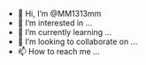 - 👋 Hi, I’m @MM1313mm
- 👀 I’m interested in ...
- 🌱 I’m currently learning ...
- 💞️ I’m looking to collaborate on ...
- 📫 How to reach me ...

<!---
MM1313mm/MM1313mm is a ✨ special ✨ repository because its `README.md` (this file) appears on your GitHub profile.
You can click the Preview link to take a look at your changes.
--->
